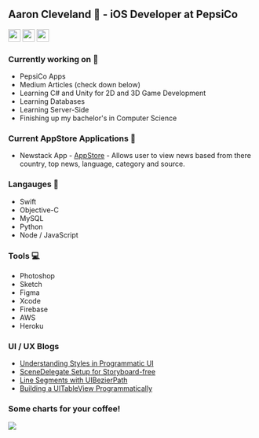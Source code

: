 ## Aaron Cleveland 👋 - iOS Developer at PepsiCo
<a href="https://medium.com/@aaroncleveland"><img src="https://img.shields.io/badge/medium-%2312100E.svg?&style=for-the-badge&logo=medium&logoColor=white" height=25></a>
<a href="https://twitter.com/amclv0"><img src="https://img.shields.io/badge/twitter-%231DA1F2.svg?&style=for-the-badge&logo=twitter&logoColor=white" height=25></a>
<a href="https://www.youtube.com/channel/UCbkygu5ikQErEsqSj3HeI8Q"><img src="https://img.shields.io/badge/Youtube-%3C?style=for-the-badge&logo=youtube&color=red" height=25></a>

<!--
**amclv/amclv** is a ✨ _special_ ✨ repository because its `README.md` (this file) appears on your GitHub profile.
-->

### Currently working on 🔭
- PepsiCo Apps
- Medium Articles (check down below)
- Learning C# and Unity for 2D and 3D Game Development
- Learning Databases
- Learning Server-Side
- Finishing up my bachelor's in Computer Science
 
### Current AppStore Applications 📲
 - Newstack App - [AppStore](https://apps.apple.com/us/app/id1523790235) - Allows user to view news based from there country, top news, language, category and source.

### Langauges 🌱
- Swift
- Objective-C
- MySQL
- Python
- Node / JavaScript

### Tools 💻
- Photoshop
- Sketch
- Figma
- Xcode
- Firebase
- AWS
- Heroku

### UI / UX Blogs
- [Understanding Styles in Programmatic UI](https://medium.com/dev-genius/understanding-styles-in-programmatic-ui-f282acc143dd)
- [SceneDelegate Setup for Storyboard-free](https://medium.com/dev-genius/non-storyboard-setup-and-why-40927126f324)
- [Line Segments with UIBezierPath](https://medium.com/@aaroncleveland/line-segments-with-uibezierpath-ac793982740b)
- [Building a UITableView Programmatically](https://medium.com/dev-genius/building-a-uitableview-programmatically-1d4541104d26)

### Some charts for your coffee!
[![](https://github-readme-stats.vercel.app/api?username=amclv&count_private=true&theme=algolia)]()
